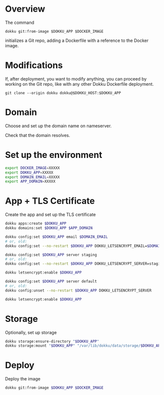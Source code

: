 # Overview

The command

```
dokku git:from-image $DOKKU_APP $DOCKER_IMAGE
```

initializes a Git repo, adding a Dockerfile
with a reference to the Docker image.

# Modifications

If, after deployment, you want to modify anything,
you can proceed by working on the Git repo,
like with any other Dokku Dockerfile deployment.

```
git clone --origin dokku dokku@$DOKKU_HOST:$DOKKU_APP
```

# Domain

Choose and set up the domain name on nameserver.

Check that the domain resolves.

# Set up the environment

```sh
export DOCKER_IMAGE=XXXXX
export DOKKU_APP=XXXXX
export DOMAIN_EMAIL=XXXXX
export APP_DOMAIN=XXXXX
```

# App + TLS Certificate

Create the app and set up the TLS certificate

```sh
dokku apps:create $DOKKU_APP
dokku domains:set $DOKKU_APP $APP_DOMAIN

dokku config:set $DOKKU_APP email $DOMAIN_EMAIL
# or, old:
dokku config:set --no-restart $DOKKU_APP DOKKU_LETSENCRYPT_EMAIL=$DOMAIN_EMAIL

dokku config:set $DOKKU_APP server staging
# or, old:
dokku config:set --no-restart $DOKKU_APP DOKKU_LETSENCRYPT_SERVER=staging

dokku letsencrypt:enable $DOKKU_APP

dokku config:set $DOKKU_APP server default
# or, old:
dokku config:unset --no-restart $DOKKU_APP DOKKU_LETSENCRYPT_SERVER

dokku letsencrypt:enable $DOKKU_APP
```

# Storage

Optionally, set up storage

```sh
dokku storage:ensure-directory "$DOKKU_APP"
dokku storage:mount "$DOKKU_APP" "/var/lib/dokku/data/storage/$DOKKU_APP:/PATH/IN/CONTAINER"
```

# Deploy

Deploy the image

```sh
dokku git:from-image $DOKKU_APP $DOCKER_IMAGE
```
